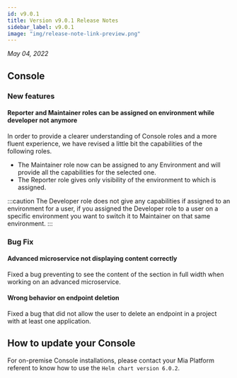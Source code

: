 ```yaml
---
id: v9.0.1
title: Version v9.0.1 Release Notes
sidebar_label: v9.0.1
image: "img/release-note-link-preview.png"
---
```


_May 04, 2022_

## Console

### New features

#### Reporter and Maintainer roles can be assigned on environment while developer not anymore

In order to provide a clearer understanding of Console roles and a more fluent experience, we have revised a little bit the capabilities of the following roles.

 - The Maintainer role now can be assigned to any Environment and will provide all the capabilities for the selected one.
 - The Reporter role gives only visibility of the environment to which is assigned.

:::caution
The Developer role does not give any capabilities if assigned to an environment for a user, if you assigned the Developer role to a user on a specific environment you want to switch it to Maintainer on that same environment.
:::

### Bug Fix

#### Advanced microservice not displaying content correctly

Fixed a bug preventing to see the content of the section in full width when working on an advanced microservice.

#### Wrong behavior on endpoint deletion

Fixed a bug that did not allow the user to delete an endpoint in a project with at least one application.

## How to update your Console

For on-premise Console installations, please contact your Mia Platform referent to know how to use the `Helm chart version 6.0.2`.
